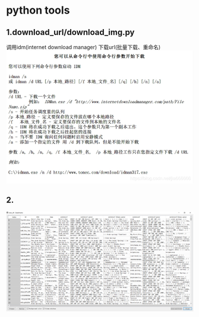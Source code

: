 # python tools

## 1.download_url/download_img.py
调用idm(internet download manager) 下载url(批量下载、重命名)
![效果](https://github.com/DotoMui/python/blob/main/idm.png)

## 2.

![效果](https://github.com/DotoMui/python/blob/main/SNLI/2021-10-27_164456.png)
